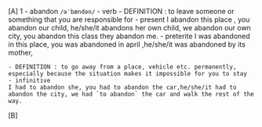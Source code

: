 [A]
1 - abandon `/əˈbændən/` - verb
	- DEFINITION : to leave someone or something that you are responsible for 
	- present 
	I abandon this place , you abandon our child, he/she/it abandons her own child, we abandon our own city, you abandon this class
	they abandon me.
	- preterite
	I was abandoned in this place, you was abandoned in april ,he/she/it was abandoned by its mother,

	- DEFINITION : to go away from a place, vehicle etc. permanently, especially because the situation makes it impossible for you to stay
	- infinitive
	I had to abandon she, you had to abandon the car,he/she/it had to abandon the city, we had `to abandon` the car and walk the rest of the way.

  
[B]

